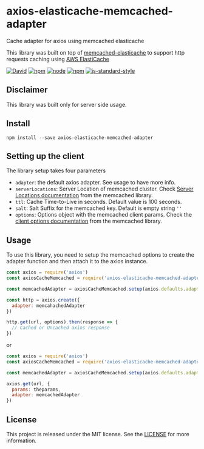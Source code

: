 # axios-elasticache-memcached-adapter

Cache adapter for axios using memcached elasticache

This library was built on top of [memcached-elasticache](https://github.com/jkehres/memcached-elasticache) to support http requests caching using [AWS ElastiCache](https://aws.amazon.com/es/elasticache/)

[![David](https://img.shields.io/david/jefer590/axios-elasticache-memcached-adapter.svg)](https://www.npmjs.com/package/axios-elasticache-memcached-adapter)
[![npm](https://img.shields.io/npm/v/axios-elasticache-memcached-adapter.svg)](https://www.npmjs.com/package/axios-elasticache-memcached-adapter)
[![node](https://img.shields.io/node/v/axios-elasticache-memcached-adapter.svg)](https://www.npmjs.com/package/axios-elasticache-memcached-adapter)
[![npm](https://img.shields.io/npm/dt/axios-elasticache-memcached-adapter.svg)](https://www.npmjs.com/package/axios-elasticache-memcached-adapter)
[![js-standard-style](https://img.shields.io/badge/code%20style-standard-brightgreen.svg)](http://standardjs.com)

## Disclaimer

This library was built only for server side usage.

## Install

``` shell
npm install --save axios-elasticache-memcached-adapter
```

## Setting up the client

The library setup takes four parameters

- `adapter`: the default axios adapter. See usage to have more info.
- `serverLocations`: Server Location of memcached cluster. Check [Server Locations documentation](https://github.com/3rd-Eden/memcached#server-locations) from the memcached library.
- `ttl`: Cache Time-to-Live in seconds. Default value is 100 seconds.
- `salt`: Salt Suffix for the memcached key. Default is empty string `''`
- `options`: Options object with the memcached client params. Check the [client options documentation](https://github.com/3rd-Eden/memcached#options) from the memcached library.

## Usage

To use this library, you need to setup the memcached options to create the adapter function and then attach it to the axios instance.

```javascript
const axios = require('axios')
const axiosCacheMemcached = require('axios-elasticache-memcached-adapter')

const memcachedAdapter = axiosCacheMemcached.setup(axios.defaults.adapter, 'localhost:11211')

const http = axios.create({
  adapter: memcahachedAdapter
})

http.get(url, options).then(response => {
  // Cached or Uncached axios response
})
```

or

```javascript
const axios = require('axios')
const axiosCacheMemcached = require('axios-elasticache-memcached-adapter')

const memcachedAdapter = axiosCacheMemcached.setup(axios.defaults.adapter, 'localhost:11211', 30, 'mysite.com')

axios.get(url, {
  params: theparams,
  adapter: memcachedAdapter
})
```

## License

This project is released under the MIT license. See the [LICENSE](LICENSE) for more information.
